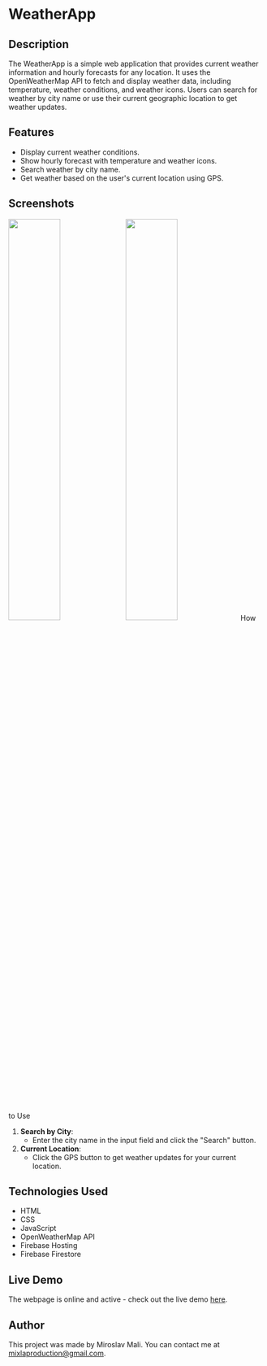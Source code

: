 # WeatherApp

## Description
The WeatherApp is a simple web application that provides current weather information and hourly forecasts for any location. It uses the OpenWeatherMap API to fetch and display weather data, including temperature, weather conditions, and weather icons. Users can search for weather by city name or use their current geographic location to get weather updates.

## Features
- Display current weather conditions.
- Show hourly forecast with temperature and weather icons.
- Search weather by city name.
- Get weather based on the user's current location using GPS.

## Screenshots
<p float="left">
  <img src="https://github.com/MiroslavMali/WeatherApp/assets/68731924/64ca5cd3-1b51-472c-9707-0be33f7af8e6" width="45%" />
  <img src="https://github.com/MiroslavMali/WeatherApp/assets/68731924/26302887-17d8-4ff9-b536-1fdbd67e9126" width="45%) />
</p>

## How to Use
1. **Search by City**:
   - Enter the city name in the input field and click the "Search" button.
2. **Current Location**:
   - Click the GPS button to get weather updates for your current location.

## Technologies Used
- HTML
- CSS
- JavaScript
- OpenWeatherMap API
- Firebase Hosting
- Firebase Firestore

## Live Demo
The webpage is online and active - check out the live demo [here](https://weather-app-c4785.web.app).

## Author
This project was made by Miroslav Mali. You can contact me at mixlaproduction@gmail.com.
